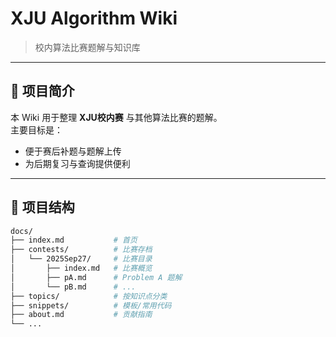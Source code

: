# XJU Algorithm Wiki

> 校内算法比赛题解与知识库

---

## 📖 项目简介

本 Wiki 用于整理 **XJU校内赛** 与其他算法比赛的题解。  
主要目标是：  
- 便于赛后补题与题解上传  
- 为后期复习与查询提供便利  

---

## 📂 项目结构

```bash
docs/
├── index.md           # 首页
├── contests/          # 比赛存档
│   └── 2025Sep27/     # 比赛目录
│       ├── index.md   # 比赛概览
│       ├── pA.md      # Problem A 题解
│       └── pB.md      # ...
├── topics/            # 按知识点分类
├── snippets/          # 模板/常用代码
├── about.md           # 贡献指南
└── ...

